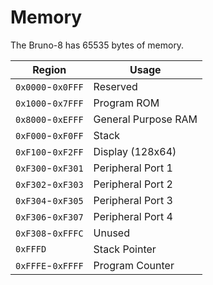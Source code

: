 # Memory

The Bruno-8 has 65535 bytes of memory.

| Region            | Usage               |
|-------------------|---------------------|
| `0x0000`-`0x0FFF` | Reserved            |
| `0x1000`-`0x7FFF` | Program ROM         |
| `0x8000`-`0xEFFF` | General Purpose RAM |
| `0xF000`-`0xF0FF` | Stack               |
| `0xF100`-`0xF2FF` | Display (128x64)    |
| `0xF300`-`0xF301` | Peripheral Port 1   |
| `0xF302`-`0xF303` | Peripheral Port 2   |
| `0xF304`-`0xF305` | Peripheral Port 3   |
| `0xF306`-`0xF307` | Peripheral Port 4   |
| `0xF308`-`0xFFFC` | Unused              |
| `0xFFFD`          | Stack Pointer       | 
| `0xFFFE`-`0xFFFF` | Program Counter     |
